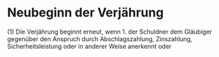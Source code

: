 # Neubeginn der Verjährung

(1) Die Verjährung beginnt erneut, wenn  1.
 der Schuldner dem Gläubiger gegenüber den Anspruch durch Abschlagszahlung, Zinszahlung, Sicherheitsleistung oder in anderer Weise anerkennt oder